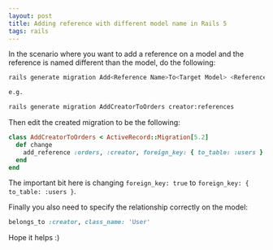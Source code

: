 ```yaml
---
layout: post
title: Adding reference with different model name in Rails 5
tags: rails
---
```


In the scenario where you want to add a reference on a model and the reference
is named different than the model, do the following:

``` bash
rails generate migration Add<Reference Name>To<Target Model> <Reference name>:references

e.g.

rails generate migration AddCreatorToOrders creator:references
```

Then edit the created migration to be the following:

``` ruby
class AddCreatorToOrders < ActiveRecord::Migration[5.2]
  def change
    add_reference :orders, :creator, foreign_key: { to_table: :users }
  end
end
```

The important bit here is changing `foreign_key: true` to
`foreign_key: { to_table: :users }`.

Finally you also need to specify the relationship correctly on the model:

``` ruby
belongs_to :creator, class_name: 'User'
```

Hope it helps :)
